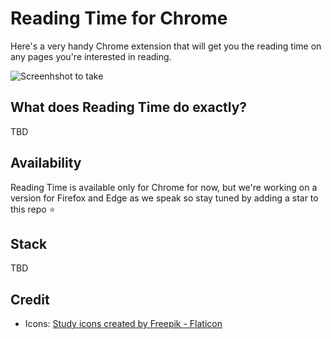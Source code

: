 # Reading Time for Chrome

Here's a very handy Chrome extension that will get you the reading time on any pages you're interested in reading.

![Screenhshot to take](./public/tbd "Reading Time Official Page")

## What does Reading Time do exactly?
TBD

## Availability
Reading Time is available only for Chrome for now, but we're working on a version for Firefox and Edge as we speak so stay tuned by adding a star to this repo ⭐️

## Stack
TBD

## Credit
- Icons: <a href="https://www.flaticon.com/free-icons/study" title="study icons">Study icons created by Freepik - Flaticon</a>